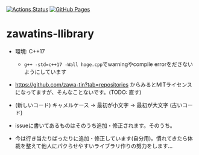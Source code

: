 [![Actions Status](https://github.com/zawa-tin/test/workflows/verify/badge.svg)](https://github.com/zawa-tin/test/actions) 
[![GitHub Pages](https://img.shields.io/static/v1?label=GitHub+Pages&message=+&color=brightgreen&logo=github)](https://zawa-tin.github.io/zawatins-library/) 
# zawatins-llibrary

- 環境: C++17
    - `g++ -std=c++17 -Wall hoge.cpp`でwarningやcompile errorをださないようにしています

- https://github.com/zawa-tin?tab=repositories からみるとMITライセンスになってますが、そんなことないです。(TODO: 直す)
- (新しいコード) キャメルケース -> 最初が小文字 -> 最初が大文字 (古いコード)
- issueに書いてあるものはそのうち追加・修正されます。そのうち。

- 今は行き当たりばったりに追加・修正しています(自分用)。慣れてきたら体裁を整えて他人にパクらせやすいライブラリ作りの努力をします...
